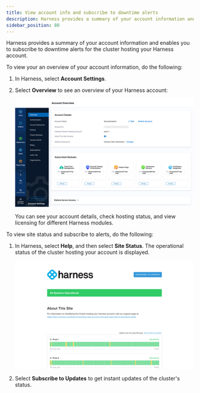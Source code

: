 ```yaml
---
title: View account info and subscribe to downtime alerts
description: Harness provides a summary of your account information and enables you to subscribe to downtime alerts for the cluster hosting your Harness account.
sidebar_position: 80
---
```


Harness provides a summary of your account information and enables you to subscribe to downtime alerts for the cluster hosting your Harness account.

To view your an overview of your account information, do the following:

1. In Harness, select **Account Settings**.

2. Select **Overview** to see an overview of your Harness account:

   ![](./static/view-account-info-and-subscribe-to-downtime-alerts-29.png)
   
   You can see your account details, check hosting status, and view licensing for different Harness modules.

To view site status and subscribe to alerts, do the following:

1. In Harness, select **Help**, and then select **Site Status**. The operational status of the cluster hosting your account is displayed.

   ![](./static/view-account-info-and-subscribe-to-downtime-alerts-30.png)
   
2. Select **Subscribe to Updates** to get instant updates of the cluster's status.
